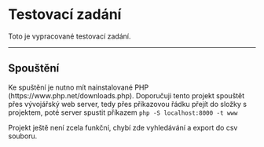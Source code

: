 Testovací zadání
=========
Toto je vypracované testovací zadání.<br>
<hr>
<h2>Spouštění</h2>
<p>
Ke spuštění je nutno mít nainstalované PHP (https://www.php.net/downloads.php). Doporučuji tento projekt spouštět přes vývojářský web server, tedy přes příkazovou řádku přejít do složky s projektem, poté server spustit příkazem <code>php -S localhost:8000 -t www</code>
</p>
<p>Projekt ještě není zcela funkční, chybí zde vyhledávání a export do csv souboru.</p>